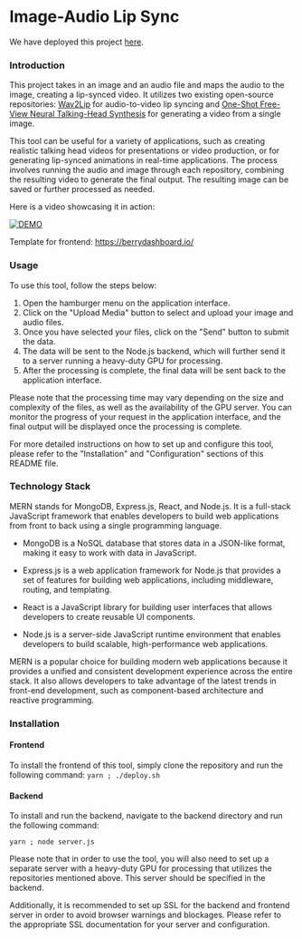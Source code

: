# Image-Audio Lip Sync
We have deployed this project [here](https://mernvendorbuyer.me).
### Introduction
This project takes in an image and an audio file and maps the audio to the image, creating a lip-synced video. It utilizes two existing open-source repositories: [Wav2Lip](https://github.com/Rudrabha/Wav2Lip) for audio-to-video lip syncing and [One-Shot Free-View Neural Talking-Head Synthesis](https://github.com/zhanglonghao1992/One-Shot_Free-View_Neural_Talking_Head_Synthesis) for generating a video from a single image.

This tool can be useful for a variety of applications, such as creating realistic talking head videos for presentations or video production, or for generating lip-synced animations in real-time applications. The process involves running the audio and image through each repository, combining the resulting video to generate the final output. The resulting image can be saved or further processed as needed.

Here is a video showcasing it in action: 

[![DEMO](https://img.youtube.com/vi/Ya2XJZz7N8w/0.jpg)](https://www.youtube.com/watch?v=Ya2XJZz7N8w) 

Template for frontend: https://berrydashboard.io/

### Usage 

To use this tool, follow the steps below:

1. Open the hamburger menu on the application interface.
2. Click on the "Upload Media" button to select and upload your image and audio files.
3. Once you have selected your files, click on the "Send" button to submit the data.
4. The data will be sent to the Node.js backend, which will further send it to a server running a heavy-duty GPU for processing.
5. After the processing is complete, the final data will be sent back to the application interface.

Please note that the processing time may vary depending on the size and complexity of the files, as well as the availability of the GPU server. You can monitor the progress of your request in the application interface, and the final output will be displayed once the processing is complete.

For more detailed instructions on how to set up and configure this tool, please refer to the "Installation" and "Configuration" sections of this README file.

### Technology Stack
MERN stands for MongoDB, Express.js, React, and Node.js. It is a full-stack JavaScript framework that enables developers to build web applications from front to back using a single programming language. 

- MongoDB is a NoSQL database that stores data in a JSON-like format, making it easy to work with data in JavaScript.

- Express.js is a web application framework for Node.js that provides a set of features for building web applications, including middleware, routing, and templating.

- React is a JavaScript library for building user interfaces that allows developers to create reusable UI components.

- Node.js is a server-side JavaScript runtime environment that enables developers to build scalable, high-performance web applications.

MERN is a popular choice for building modern web applications because it provides a unified and consistent development experience across the entire stack. It also allows developers to take advantage of the latest trends in front-end development, such as component-based architecture and reactive programming. 

### Installation

#### Frontend
To install the frontend of this tool, simply clone the repository and run the following command:
`yarn ; ./deploy.sh`

#### Backend
To install and run the backend, navigate to the backend directory and run the following command:

`yarn ; node server.js`

Please note that in order to use the tool, you will also need to set up a separate server with a heavy-duty GPU for processing that utilizes the repositories mentioned above. This server should be specified in the backend. 

Additionally, it is recommended to set up SSL for the backend and frontend server in order to avoid browser warnings and blockages. Please refer to the appropriate SSL documentation for your server and configuration.
